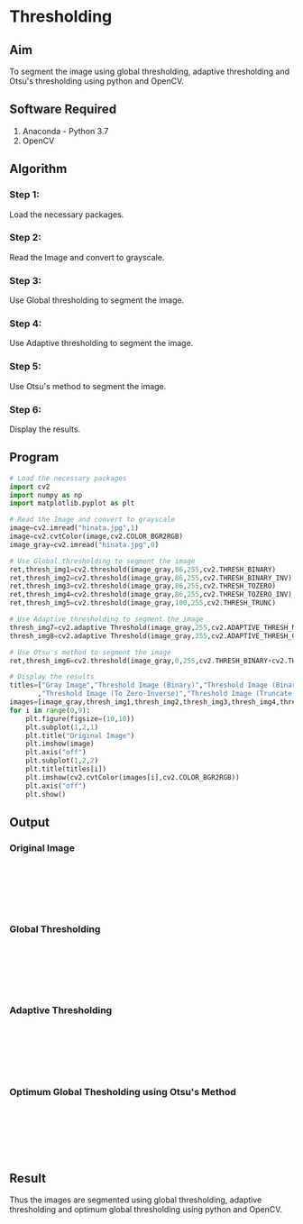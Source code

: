 # Thresholding
## Aim
To segment the image using global thresholding, adaptive thresholding and Otsu's thresholding using python and OpenCV.

## Software Required
1. Anaconda - Python 3.7
2. OpenCV

## Algorithm

### Step 1:
Load the necessary packages.

### Step 2:
Read the Image and convert to grayscale.

### Step 3:
Use Global thresholding to segment the image.

### Step 4:
Use Adaptive thresholding to segment the image.

### Step 5:
Use Otsu's method to segment the image.

### Step 6:
Display the results.

## Program

```python
# Load the necessary packages
import cv2
import numpy as np
import matplotlib.pyplot as plt

# Read the Image and convert to grayscale
image=cv2.imread("hinata.jpg",1)
image=cv2.cvtColor(image,cv2.COLOR_BGR2RGB)
image_gray=cv2.imread("hinata.jpg",0)

# Use Global thresholding to segment the image
ret,thresh_img1=cv2.threshold(image_gray,86,255,cv2.THRESH_BINARY)
ret,thresh_img2=cv2.threshold(image_gray,86,255,cv2.THRESH_BINARY_INV)
ret,thresh_img3=cv2.threshold(image_gray,86,255,cv2.THRESH_TOZERO)
ret,thresh_img4=cv2.threshold(image_gray,86,255,cv2.THRESH_TOZERO_INV)
ret,thresh_img5=cv2.threshold(image_gray,100,255,cv2.THRESH_TRUNC)

# Use Adaptive thresholding to segment the image
thresh_img7=cv2.adaptive Threshold(image_gray,255,cv2.ADAPTIVE_THRESH_MEAN_C,cv2.THRESH_BINARY,11,2)
thresh_img8=cv2.adaptive Threshold(image_gray,255,cv2.ADAPTIVE_THRESH_GAUSSIAN_C,cv2.THRESH_BINARY,11,2)

# Use Otsu's method to segment the image 
ret,thresh_img6=cv2.threshold(image_gray,0,255,cv2.THRESH_BINARY+cv2.THRESH_OTSU)

# Display the results
titles=["Gray Image","Threshold Image (Binary)","Threshold Image (Binary Inverse)","Threshold Image (To Zero)"
       ,"Threshold Image (To Zero-Inverse)","Threshold Image (Truncate)","Otsu","Adaptive Threshold (Mean)","Adaptive Threshold (Gaussian)"]
images=[image_gray,thresh_img1,thresh_img2,thresh_img3,thresh_img4,thresh_img5,thresh_img6,thresh_img7,thresh_img8]
for i in range(0,9):
    plt.figure(figsize=(10,10))
    plt.subplot(1,2,1)
    plt.title("Original Image")
    plt.imshow(image)
    plt.axis("off")
    plt.subplot(1,2,2)
    plt.title(titles[i])
    plt.imshow(cv2.cvtColor(images[i],cv2.COLOR_BGR2RGB))
    plt.axis("off")
    plt.show()


```
## Output

### Original Image
<br>
<br>
<br>
<br>
<br>

### Global Thresholding
<br>
<br>
<br>
<br>
<br>

### Adaptive Thresholding
<br>
<br>
<br>
<br>
<br>

### Optimum Global Thesholding using Otsu's Method
<br>
<br>
<br>
<br>
<br>


## Result
Thus the images are segmented using global thresholding, adaptive thresholding and optimum global thresholding using python and OpenCV.


